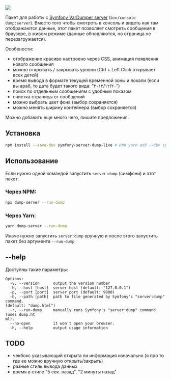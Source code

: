 ![](https://i.imgur.com/O5Be0eX.png)

Пакет для работы с [Symfony VarDumper server](https://symfony.com/blog/new-in-symfony-4-1-vardumper-server) (`bin/console dump:server`). 
Вместо того чтобы смотреть в консоль и видеть как там отображаются данные, 
этот пакет позволяет смотреть сообщения в браузере, в живом режиме (данные обновляются, но страница не перезагружается).

Особености:
- отображение красиво настроено через CSS, анимация появления нового сообщения
- можно открывать / закрывать уровни (Ctrl + Left Click открывает всех детей)
- время вывода в формате текущей временной зоны и локали (если вы араб, то дата будет такого вида: "٢٠‏/١٢‏/٢٠١٢")
- поиск по отдельным сообщениям с удобным показом
- очистка страницы от сообщений
- можно выбрать цвет фона (выбор сохраняется)
- можно менять ширину контейнера (выбор сохраняется)

Можно добавить еще много чего, пишите предложения.

## Установка

```bash
npm install --save-dev symfony-server-dump-live # Или yarn add --dev symfony-server-dump-live
```

## Использование

Если нужно одной командой запустить `server:dump` (симфони) и этот пакет:

### Через NPM:

```bash
npx dump-server --run-dump
```

### Через Yarn:

```bash
yarn dump-server --run-dump
```

Иначе нужно запустить `server:dump` вручную и после этого запустить пакет без аргумента `--run-dump`

## --help

Доступны такие параметры: 

```
Options:
  -v, --version      output the version number
  -h, --host [host]  server host (default: "127.0.0.1")
  -p, --port [port]  server port (default: 9000)
  -b, --path [path]  path to file generated by Symfony's "server:dump" command.
(default: "dump.html")
  -r, --run-dump     manually runs Symfony's "server:dump" command (uses dump.ht
ml).
  --no-open          it won't open your browser.
  -h, --help         output usage information
```

## TODO

- чекбокс указывающий открыта ли информация изначально (я про то где ее можно вручную открыть/закрыть)
- разные стиль вывода данных
- время в стиле "5 сек. назад", "2 минуты назад"
